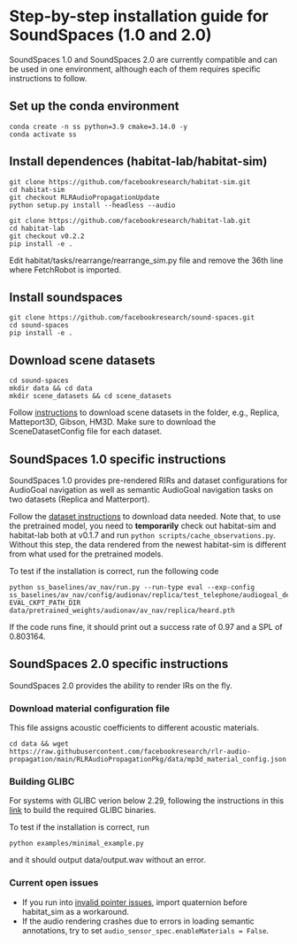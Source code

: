 # Step-by-step installation guide for SoundSpaces (1.0 and 2.0)
SoundSpaces 1.0 and SoundSpaces 2.0 are currently compatible and can be used in one environment, although each of them requires specific instructions to follow.

## Set up the conda environment
```
conda create -n ss python=3.9 cmake=3.14.0 -y
conda activate ss
```

## Install dependences (habitat-lab/habitat-sim)
```
git clone https://github.com/facebookresearch/habitat-sim.git
cd habitat-sim
git checkout RLRAudioPropagationUpdate
python setup.py install --headless --audio

git clone https://github.com/facebookresearch/habitat-lab.git
cd habitat-lab
git checkout v0.2.2
pip install -e .
```
Edit habitat/tasks/rearrange/rearrange_sim.py file and remove the 36th line where FetchRobot is imported.

## Install soundspaces
```
git clone https://github.com/facebookresearch/sound-spaces.git
cd sound-spaces
pip install -e .
```

## Download scene datasets
```
cd sound-spaces
mkdir data && cd data
mkdir scene_datasets && cd scene_datasets
```
Follow [instructions](https://github.com/facebookresearch/habitat-sim/blob/main/DATASETS.md) to download scene datasets in the folder, e.g., Replica, Matteport3D, Gibson, HM3D. Make sure to download the SceneDatasetConfig file for each dataset.

## SoundSpaces 1.0 specific instructions
SoundSpaces 1.0 provides pre-rendered RIRs and dataset configurations for AudioGoal navigation as well as semantic AudioGoal navigation tasks on two datasets (Replica and Matterport).

Follow the [dataset instructions](soundspaces/README.md) to download data needed. Note that, to use the pretrained model, you need to **temporarily** check out habitat-sim and habitat-lab both at v0.1.7 and run ```python scripts/cache_observations.py```.  Without this step, the data rendered from the newest habitat-sim is different from what used for the pretrained models.

To test if the installation is correct, run the following code
```
python ss_baselines/av_nav/run.py --run-type eval --exp-config ss_baselines/av_nav/config/audionav/replica/test_telephone/audiogoal_depth.yaml EVAL_CKPT_PATH_DIR data/pretrained_weights/audionav/av_nav/replica/heard.pth 
```
If the code runs fine, it should print out a success rate of 0.97 and a SPL of 0.803164.

## SoundSpaces 2.0 specific instructions
SoundSpaces 2.0 provides the ability to render IRs on the fly.

### Download material configuration file
This file assigns acoustic coefficients to different acoustic materials.
```
cd data && wget https://raw.githubusercontent.com/facebookresearch/rlr-audio-propagation/main/RLRAudioPropagationPkg/data/mp3d_material_config.json
```

### Building GLIBC
For systems with GLIBC verion below 2.29, following the instructions in this [link](https://github.com/facebookresearch/rlr-audio-propagation/issues/9#issuecomment-1317697962) to build the required GLIBC binaries.

To test if the installation is correct, run 
```
python examples/minimal_example.py
```
and it should output data/output.wav without an error.


### Current open issues
* If you run into [invalid pointer issues](https://github.com/facebookresearch/habitat-sim/issues/1747), import quaternion before habitat_sim as a workaround.
* If the audio rendering crashes due to errors in loading semantic annotations, try to set ```audio_sensor_spec.enableMaterials = False```.
